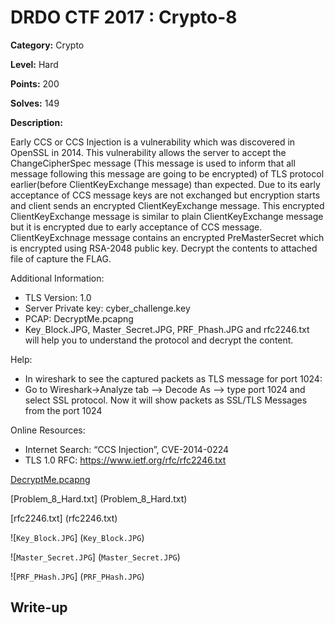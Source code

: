 # DRDO CTF 2017 : Crypto-8

**Category:** Crypto

**Level:** Hard

**Points:** 200

**Solves:** 149

**Description:**

Early CCS or CCS Injection is a vulnerability which was discovered in OpenSSL in 2014. This vulnerability allows the server to accept the ChangeCipherSpec message (This message is used to inform that all message following this message are going to be encrypted) of TLS protocol earlier(before ClientKeyExchange message) than expected. 
Due to its early acceptance of CCS message keys are not exchanged but encryption starts and client sends an encrypted ClientKeyExchange message. This encrypted ClientKeyExchange message is similar to plain ClientKeyExchange message but it is encrypted due to early acceptance of CCS message. 
ClientKeyExchnage message contains an encrypted PreMasterSecret which is encrypted using RSA-2048 public key. Decrypt the contents to attached file of capture the FLAG.

Additional Information:

* TLS Version: 1.0
* Server Private key: cyber_challenge.key
* PCAP: DecryptMe.pcapng
* Key`_`Block.JPG, Master`_`Secret.JPG, PRF`_`Phash.JPG and rfc2246.txt will help you to understand the protocol and decrypt the content.


Help:
* In wireshark to see the captured packets as TLS message for port 1024:
* Go to Wireshark->Analyze tab --> Decode As --> type port 1024 and select SSL protocol. Now it will show packets as SSL/TLS Messages from the port 1024

Online Resources:

* Internet Search: “CCS Injection”, CVE-2014-0224
* TLS 1.0 RFC: https://www.ietf.org/rfc/rfc2246.txt

[DecryptMe.pcapng](DecryptMe.pcapng)

[Problem\_8\_Hard.txt] (Problem\_8\_Hard.txt)

[rfc2246.txt] (rfc2246.txt)

![``Key_Block.JPG``] (``Key_Block.JPG``)

![``Master_Secret.JPG``] (``Master_Secret.JPG``)

![``PRF_PHash.JPG``] (``PRF_PHash.JPG``)


## Write-up

